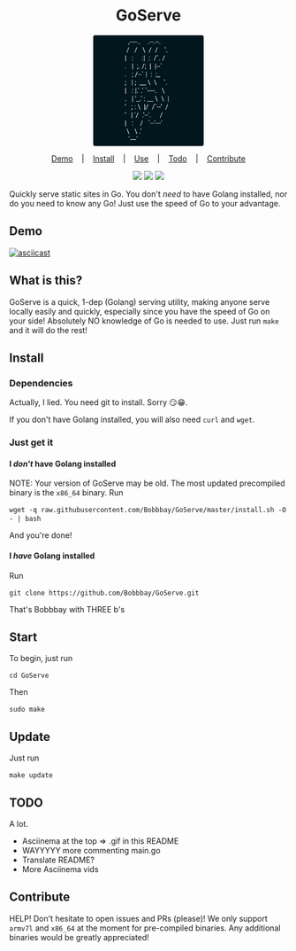 <h1 align="center"> GoServe </h1>

<p align="center"><img src="https://github.com/Bobbbay/GoServe/raw/master/assets/GoServe-mini.png" height="200" align="center"/></p>

<p align="center">
  <a href="#demo">Demo</a>
  &nbsp;&nbsp;&nbsp;|&nbsp;&nbsp;&nbsp;
  <a href="#install">Install</a>
  &nbsp;&nbsp;&nbsp;|&nbsp;&nbsp;&nbsp;
  <a href="#start">Use</a>
  &nbsp;&nbsp;&nbsp;|&nbsp;&nbsp;&nbsp;
  <a href="#todo">Todo</a>
  &nbsp;&nbsp;&nbsp;|&nbsp;&nbsp;&nbsp;
  <a href="#contribute">Contribute</a>
</p>

<p align="center">
  <a target="_blank" href="https://app.circleci.com/github/Bobbbay/GoServe/pipelines" title="Circle CI Check"><img src="https://circleci.com/gh/Bobbbay/GoServe.svg?style=svg"/></a>
  <a target="_blank" href="https://travis-ci.org/Bobbbay/GoServe" title="Travis CI Check"><img src="https://travis-ci.org/Bobbbay/GoServe.svg?branch=master"/></a>
  <a target="_blank" href="https://app.bitrise.io/app/b0999db5cd64218a" title="Bitrise Check"><img src="https://app.bitrise.io/app/b0999db5cd64218a/status.svg?token=3krVYrcb8WhnTUEsSOAB8Q"/></a>
</p>

Quickly serve static sites in Go. You don't *need* to have Golang installed, nor do you need to know any Go! Just use the speed of Go to your advantage.

## Demo
[![asciicast](https://asciinema.org/a/307129.svg)](https://asciinema.org/a/307129)

## What is this?
GoServe is a quick, 1-dep (Golang) serving utility, making anyone serve locally easily and quickly, especially since you have the speed of Go on your side!
Absolutely NO knowledge of Go is needed to use. Just run `make` and it will do the rest!

## Install
### Dependencies
Actually, I lied. You need git to install. Sorry :smirk::grin:.

If you don't have Golang installed, you will also need `curl` and `wget`. 

### Just get it
#### I *don't* have Golang installed
NOTE: Your version of GoServe may be old. The most updated precompiled binary is the `x86_64` binary.
Run 
```
wget -q raw.githubusercontent.com/Bobbbay/GoServe/master/install.sh -O - | bash
```
And you're done!

#### I *have* Golang installed
Run 
```
git clone https://github.com/Bobbbay/GoServe.git
```
That's Bobbbay with THREE b's

## Start
To begin, just run 
```
cd GoServe
```
Then
```
sudo make
```

## Update
Just run 
```
make update
```

## TODO
A lot.
- Asciinema at the top => .gif in this README
- WAYYYYY more commenting main.go
- Translate README?
- More Asciinema vids

## Contribute
HELP! Don't hesitate to open issues and PRs (please)!
We only support `armv7l` and `x86_64` at the moment for pre-compiled binaries. Any additional binaries would be greatly appreciated!
